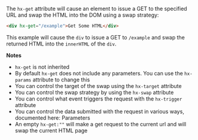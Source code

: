The `hx-get` attribute will cause an element to issue a GET to the specified URL and swap the HTML into the DOM using a swap strategy:

```html
<div hx-get="/example">Get Some HTML</div>
```

This example will cause the `div` to issue a GET to `/example` and swap the returned HTML into the `innerHTML` of the `div`.

**Notes**
- `hx-get` is not inherited
- By default `hx-get` does not include any parameters. You can use the `hx-params` attribute to change this
- You can control the target of the swap using the `hx-target` attribute
- You can control the swap strategy by using the `hx-swap` attribute
- You can control what event triggers the request with the `hx-trigger` attribute
- You can control the data submitted with the request in various ways, documented here: Parameters
- An empty `hx-get:""` will make a get request to the current url and will swap the current HTML page
